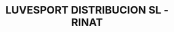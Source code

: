 ---
title: "LUVESPORT DISTRIBUCION SL - RINAT"
url: /san-fernando/luvesport-distribucion-sl-rinat/
shop: general
---